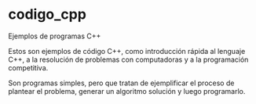 # codigo_cpp
Ejemplos de programas C++

Estos son ejemplos de código C++, como introducción rápida al lenguaje C++, 
a la resolución de problemas con computadoras y a la programación competitiva.

Son programas simples, pero que tratan de ejemplificar el proceso de plantear 
el problema, generar un algoritmo solución y luego programarlo.
